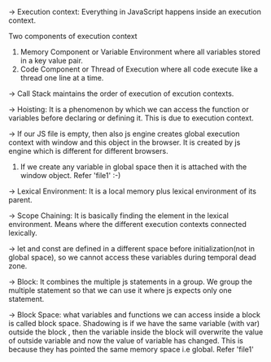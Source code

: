 -> Execution context: Everything in JavaScript happens inside an execution context.

Two components of execution context
1. Memory Component or Variable Environment where all variables stored in a key value pair.
2. Code Component or Thread of Execution where all code execute like a thread one line at a time.

-> Call Stack maintains the order of execution of excution contexts.

-> Hoisting: It is a phenomenon by which we can access the function or variables before declaring or defining it. This is due to execution context.

-> If our JS file is empty, then also js engine creates global execution context with window and this object in the browser. It is created by js engine which is different for different browsers.
1. If we create any variable in global space then it is attached with the window object. Refer 'file1' :-)

-> Lexical Environment: It is a local memory plus lexical environment of its parent.

-> Scope Chaining: It is basically finding the element in the lexical environment. Means where the different execution contexts connected lexically.

-> let and const are defined in a different space before initialization(not in global space), so we cannot access these variables during temporal dead zone.

-> Block: It combines the multiple js statements in a group. We group the multiple statement so that we can use it where js expects only one statement.

-> Block Space: what variables and functions we can access inside a block is called block space.
Shadowing is if we have the same variable (with var) outside the block , then the variable inside the block will overwrite the value of outside variable and now the value of variable has changed. This is because they has pointed the same memory space i.e global. Refer 'file1'
